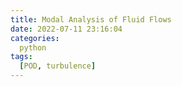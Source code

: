```yaml
---
title: Modal Analysis of Fluid Flows
date: 2022-07-11 23:16:04
categories: 
  python
tags:
  [POD, turbulence]
---
```

